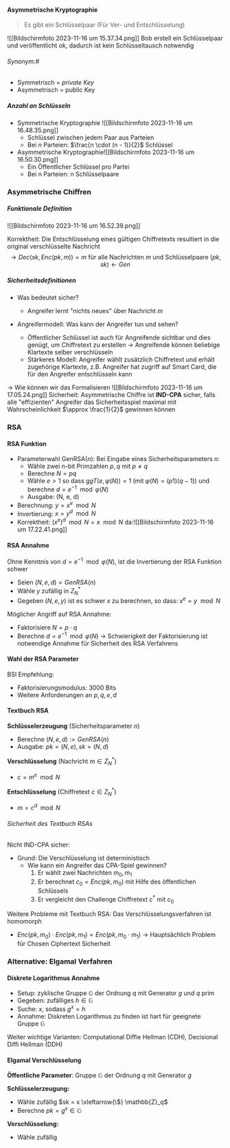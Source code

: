#### Asymmetrische Kryptographie
> Es gibt ein Schlüsselpaar (Für Ver- und Entschlüsselung)

![[Bildschirmfoto 2023-11-16 um 15.37.34.png]]
Bob erstell ein Schlüsselpaar und veröffentlicht ok, dadurch ist kein Schlüsseltausch notwendig
###### Synonym:#
- Symmetrisch = *private Key*
- Asymmetrisch = public Key
##### Anzahl an Schlüsseln
- Symmetrische Kryptographie ![[Bildschirmfoto 2023-11-16 um 16.48.35.png]]
	- Schlüssel zwischen jedem Paar aus Parteien
	- Bei $n$ Parteien: $\frac{n \cdot (n - 1)}{2}$ Schlüssel
- Asymmetrische Kryptographie![[Bildschirmfoto 2023-11-16 um 16.50.30.png]]
	- Ein Öffentlicher Schlüssel pro Partei
	- Bei n Parteien: n Schlüsselpaare

### Asymmetrische Chiffren
##### Funktionale Definition
![[Bildschirmfoto 2023-11-16 um 16.52.39.png]]

Korrektheit: Die Entschlüsselung eines gültigen Chiffretexts resultiert in die original verschlüsselte Nachricht
$$\to Dec(sk, Enc(pk, m)) = m \text{ für alle Nachrichten } m \text{ und Schlüsselpaare } (pk, sk) \leftarrow Gen$$

##### Sicherheitsdefinitionen
- Was bedeutet sicher?
	- Angreifer lernt "nichts neues" über Nachricht $m$

- Angreifermodell: Was kann der Angreifer tun und sehen?
	- Öffentlicher Schlüssel ist auch für Angreifende sichtbar und dies genügt, um Chiffretext zu erstellen
		$\to$ Angreifende können beliebige Klartexte selber verschlüsseln
	- Stärkeres Modell: Angreifer wählt zusätzlich Chiffretext und erhält zugehörige Klartexte, z.B. Angreifer hat zugriff auf Smart Card, die für den Angreifer entschlüsseln kann

$\to$ Wie können wir das Formalisieren
![[Bildschirmfoto 2023-11-16 um 17.05.24.png]]
Sicherheit: Asymmetrische Chiffre ist **IND-CPA** sicher, falls alle "effizienten" Angreifer das Sicherheitsspiel maximal mit Wahrscheinlichkeit $\approx \frac{1}{2}$ gewinnen können

### RSA
#### RSA Funktion
- Parameterwahl GenRSA($n$): Bei Eingabe eines Sicherheitsparameters $n$:
	- Wähle zwei n-bit Primzahlen $p, q$ mit $p \neq q$ 
	- Berechne $N = pq$
	- Wähle $e > 1$ so dass $ggT(e, \varphi(N)) = 1$ (mit $\varphi(N) = (p1)(q-1)$) und berechne $d=e^{-1}\mod \varphi(N)$
	- Ausgabe: (N, e, d)
- Berechnung: $y = x^{e} \mod N$
- Invertierung: $x = y^{d}\mod N$
- Korrektheit: $(x^{e})^{d} \mod N = x \mod N$ da:![[Bildschirmfoto 2023-11-16 um 17.22.41.png]]
#### RSA Annahme
Ohne Kenntnis von $d = e^{-1} \mod \varphi(N)$, ist die Invertierung der RSA Funktion schwer
- Seien $(N, e, d) = GenRSA(n)$
- Wähle $y$ zufällig in $Z^{*}_{N}$
- Gegeben $(N, e, y)$ ist es schwer $x$ zu berechnen, so dass: $x^{e}= y \mod N$

Möglicher Angriff auf RSA Annahme:
- Faktorisiere $N = p \cdot q$
- Berechne $d = e^{-1} \mod \varphi(N)$
$\to$ Schwierigkeit der Faktorisierung ist notwendige Annahme für Sicherheit des RSA Verfahrens

#### Wahl der RSA Parameter
BSI Empfehlung: 
- Faktorisierungsmodulus: 3000 Bits
- Weitere Anforderungen an $p, q, e, d$

#### Textbuch RSA
**Schlüsselerzeugung** (Sicherheitsparameter $n$)
- Berechne $(N, e, d) := GenRSA(n)$
- Ausgabe: $pk = (N, e), sk = (N, d)$

**Verschlüsselung** (Nachricht $m \in Z^{*}_N$)
- $c= m^{e}\mod N$

**Entschlüsselung** (Chiffretext $c \in Z^{*}_N$)
- $m = c^{d} \mod N$

###### Sicherheit des Textbuch RSAs
Nicht IND-CPA sicher:
- Grund: Die Verschlüsselung ist deterministisch
	- Wie kann ein Angreifer das CPA-Spiel gewinnen?
		1. Er wählt zwei Nachrichten $m_{0}, m_{1}$
		2. Er berechnet $c_{0} = Enc(pk, m_{0})$ mit Hilfe des öffentlichen Schlüssels
		3. Er vergleicht den Challenge Chiffretext $c^{*}$ mit $c_{0}$

Weitere Probleme mit Textbuch RSA: 
Das Verschlüsselungsverfahren ist homomorph
- $Enc(pk, m_{0}) \cdot Enc(pk, m_{1}) = Enc(pk, m_{0} \cdot m_{1})$
$\to$ Hauptsächlich Problem für Chosen Ciphertext Sicherheit

### Alternative: Elgamal Verfahren
#### Diskrete Logarithmus Annahme
- Setup: zyklische Gruppe $\mathbb{G}$ der Ordnung $q$ mit Generator $g$ und $q$ prim
- Gegeben: zufälliges $h \in \mathbb{G}$
- Suche: $x$, sodass $g^{x}= h$
- Annahme: Diskreten Logarithmus zu finden ist hart für geeignete Gruppe $\mathbb{G}$

Weiter wichtige Varianten: Computational Diffie Hellman (CDH), Decisional Diffi Hellman (DDH)

#### Elgamal Verschlüsselung
**Öffentliche Parameter**: Gruppe $\mathbb{G}$ der Ordnung $q$ mit Generator $g$

**Schlüsselerzeugung:**
- Wähle zufällig $sk = x \xleftarrow{\$} \mathbb{Z}_q$
- Berechne $pk = g^{x} \in \mathbb{G}$

**Verschlüsselung:**
- Wähle zufällig

